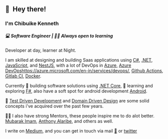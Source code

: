 ## 👋 &nbsp;Hey there! 

### I'm Chibuike Kenneth

##### 💻 Software Engineer | 👨🏽‍ Always open to learning

Developer at day, learner at Night.

I am skilled at designing and building Saas applications using [C#](https://docs.microsoft.com/en-us/dotnet/csharp/), [.NET](https://dotnet.microsoft.com/apps/aspnet), [JavaScript](https://developer.mozilla.org/en-US/docs/Web/javascript), and [NestJS](https://nestjs.com/), with a lot of DevOps in [Azure](https://dev.azure.com/), [Azure DevOps]()https://azure.microsoft.com/en-in/services/devops/, [Github Actions](https://github.com/features/actions), [Gitlab CI](https://docs.gitlab.com/ee/ci/), [Docker](https://www.docker.com/).

Currently 🔭 building software solutions using [.NET Core](https://docs.microsoft.com/en-us/dotnet/core/about), 🌱 learning and exploring  [F#](https://docs.microsoft.com/en-us/dotnet/fsharp/), also have a soft spot for android development [Android](https://developer.android.com/).

🧪 [Test Driven Development](https://martinfowler.com/bliki/TestDrivenDevelopment.html) and [Domain Driven Design](https://martinfowler.com/tags/domain%20driven%20design.html) are some solid concepts i've acquired over the past few years.

👨🏽‍ I also have strong Mentors, these people inspire me to do alot better. [Mubarak Imam](https://github.com/mimam419), [Anthony Alaribe](https://github.com/tonyalaribe), and others as well.

I write on [Medium](https://chibuikekenneth.medium.com/), and you can get in touch via mail [📨](mailto:chibuikekenneth003@gmail.com) or [twitter](https://twitter.com/chibuikekenn)
